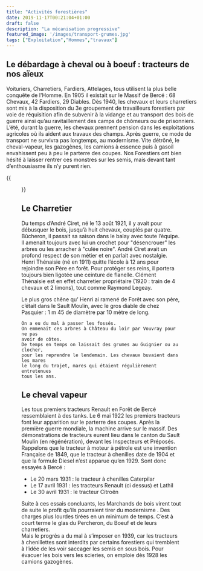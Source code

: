 ```yaml
---
title: "Activités forestières"
date: 2019-11-17T00:21:04+01:00
draft: false
description: "La mécanisation progressive"
featured_image: '/images/transport-grumes.jpg'
tags: ["Exploitation","Hommes","travaux"]
---
```


## Le débardage à cheval ou à boeuf : tracteurs de nos aïeux

Voituriers, Charretiers, Fardiers, Attelages, tous utilisent la plus belle conquête de l'Homme.
En 1905 il existait sur le Massif de Bercé : 68 Chevaux, 42 Fardiers, 29 Diables.
Dès 1940, les chevaux et leurs charretiers sont mis à la disposition du 3e groupement de travailleurs
forestiers par voie de réquisition afin de subvenir à la vidange et au transport des bois de guerre ainsi 
qu’au ravitaillement des camps de chômeurs ou de prisonniers.
L’été, durant la guerre, les chevaux prennent pension dans les exploitations agricoles où ils aident aux travaux
des champs.
Après guerre, ce mode de transport ne survivra pas longtemps, au modernisme.  Vite détrôné, le cheval-vapeur,
les gazogènes, les camions à essence puis à gasoil envahissent peu à peu le parterre des coupes.
Nos Forestiers ont bien hésité à laisser rentrer ces monstres sur les semis, mais devant tant d’enthousiasme
ils n’y purent rien.

{{<figure src="/images/articles/debardage.jpg" title="Débardage en tracteur">}}


## Le Charretier

Du temps d’André Ciret, né le 13 août 1921, il y avait pour débusquer le bois, jusqu’à huit chevaux,
couplés par quatre.
Bûcheron, il passait sa saison dans le balay avec toute l’équipe.
Il amenait toujours avec lui un crochet pour "désencrouer" les arbres ou les arracher à "culée noire".
André Ciret avait un profond respect de son métier et en parlait avec nostalgie.
Henri Thénaisie (né en 1911) quitte l’école à 12 ans pour rejoindre son Père en forêt.
Pour protéger ses reins, il portera toujours bien ligotée une ceinture de flanelle.
Clément Thénaisie est en effet charretier propriétaire (1920 : train de 4 chevaux et 2 limons),
tout comme Raymond Legeay.

Le plus gros chêne qu’ Henri ai ramené de Forêt avec son père, c’était dans le Sault Moulin,
avec le gros diable de chez Pasquier : 1 m 45 de diamètre par 10 mètre de long.

    On a eu du mal à passer les fossés.
    On emmenait ces arbres à Château du loir par Vouvray pour ne pas
    avoir de côtes.
    De temps en temps on laissait des grumes au Guignier ou au clocher,
    pour les reprendre le lendemain. Les chevaux buvaient dans les mares
    le long du trajet, mares qui étaient régulièrement entretenues
    tous les ans. 


## Le cheval vapeur

Les tous premiers tracteurs Renault en Forêt de Bercé ressemblaient à des tanks.
Le 6 mai 1922 les premiers tracteurs font leur apparition sur le parterre des coupes. 
Après la première guerre mondiale, la machine arrive sur le massif. Des démonstrations de tracteurs
eurent lieu dans le canton du Sault Moulin (en régénération), devant les Inspecteurs et Préposés.
Rappelons que le tracteur à moteur à pétrole est une invention Française de 1849, que le tracteur à chenilles
date de 1904 et que la formule Diesel n’est apparue qu’en 1929. Sont donc essayés à Bercé : 

* Le 20 mars 1931 : le tracteur à chenilles Caterpilar
* Le 17 avril 1931 : les tracteurs Renault (ci dessus) et Lathil
* Le 30 avril 1931 : le tracteur Citroën

Suite à ces essais concluants, les Marchands de bois virent tout de suite le profit qu’ils pourraient
tirer du modernisme . Des charges plus lourdes tirées en un minimum de temps.
C’est à court terme le glas du Percheron, du Boeuf et de leurs charretiers.  
Mais le progrès a du mal à s’imposer en 1939, car les tracteurs à chenillettes sont interdits par certains
forestiers qui tremblent à l’idée de les voir saccager les semis en sous bois.
Pour évacuer les bois vers les scieries, on emploie dès 1928 les camions gazogènes.

